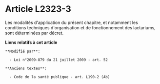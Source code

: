# Article L2323-3

Les modalités d'application du présent chapitre, et notamment les conditions techniques d'organisation et de fonctionnement
des lactariums, sont déterminées par décret.

**Liens relatifs à cet article**

	**Modifié par**:

	  - Loi n°2009-879 du 21 juillet 2009 - art. 52

	**Anciens textes**:

	  - Code de la santé publique - art. L190-2 (Ab)

